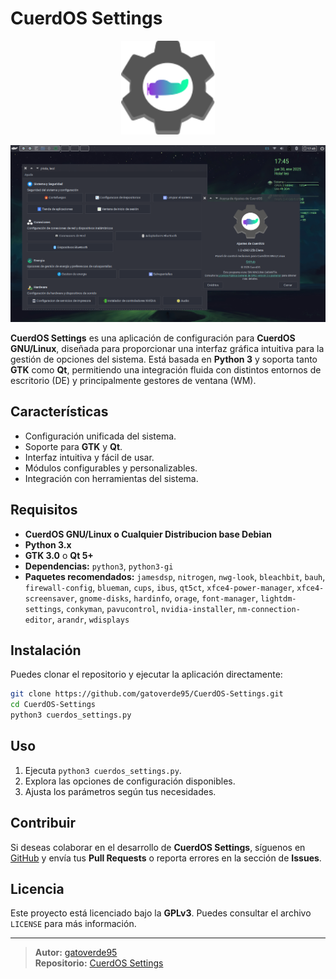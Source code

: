 # CuerdOS Settings

<p align="center">
  <img src="icons/settings.svg" alt="CuerdOS Settings Logo" width="150"/>
</p>

<p align="center">
  <img src="assets/capture1.png" alt="Captura 1" width="900"/>
</p>


**CuerdOS Settings** es una aplicación de configuración para **CuerdOS GNU/Linux**, diseñada para proporcionar una interfaz gráfica intuitiva para la gestión de opciones del sistema. Está basada en **Python 3** y soporta tanto **GTK** como **Qt**, permitiendo una integración fluida con distintos entornos de escritorio (DE) y principalmente gestores de ventana (WM).

## Características

- Configuración unificada del sistema.
- Soporte para **GTK** y **Qt**.
- Interfaz intuitiva y fácil de usar.
- Módulos configurables y personalizables.
- Integración con herramientas del sistema.

## Requisitos

- **CuerdOS GNU/Linux o Cualquier Distribucion base Debian**
- **Python 3.x**
- **GTK 3.0** o **Qt 5+**
- **Dependencias:** `python3`, `python3-gi`
- **Paquetes recomendados:** `jamesdsp`, `nitrogen`, `nwg-look`, `bleachbit`, `bauh`, `firewall-config`, `blueman`, `cups`, `ibus`, `qt5ct`, `xfce4-power-manager`, `xfce4-screensaver`, `gnome-disks`, `hardinfo`, `orage`, `font-manager`, `lightdm-settings`, `conkyman`, `pavucontrol`, `nvidia-installer`, `nm-connection-editor`, `arandr`, `wdisplays`

## Instalación

Puedes clonar el repositorio y ejecutar la aplicación directamente:

```bash
git clone https://github.com/gatoverde95/CuerdOS-Settings.git
cd CuerdOS-Settings
python3 cuerdos_settings.py
```

## Uso

1. Ejecuta `python3 cuerdos_settings.py`.
2. Explora las opciones de configuración disponibles.
3. Ajusta los parámetros según tus necesidades.

## Contribuir

Si deseas colaborar en el desarrollo de **CuerdOS Settings**, síguenos en [GitHub](https://github.com/gatoverde95/CuerdOS-Settings) y envía tus **Pull Requests** o reporta errores en la sección de **Issues**.

## Licencia

Este proyecto está licenciado bajo la **GPLv3**. Puedes consultar el archivo `LICENSE` para más información.

---

> **Autor:** [gatoverde95](https://github.com/gatoverde95)  
> **Repositorio:** [CuerdOS Settings](https://github.com/gatoverde95/CuerdOS-Settings)
